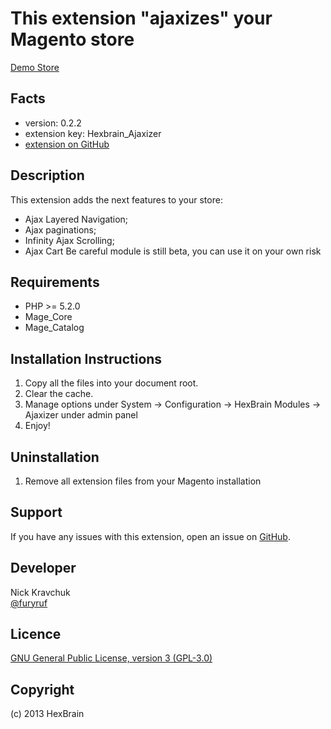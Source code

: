 This extension "ajaxizes" your Magento store
=====================
[Demo Store](http://hexbrain.my.phpcloud.com/store)

Facts
-----
- version: 0.2.2
- extension key: Hexbrain_Ajaxizer
- [extension on GitHub](https://github.com/HexBrain/Ajaxizer)

Description
-----------
This extension adds the next features to your store:
- Ajax Layered Navigation;
- Ajax paginations;
- Infinity Ajax Scrolling;
- Ajax Cart
Be careful module is still beta, you can use it on your own risk

Requirements
------------
- PHP >= 5.2.0
- Mage_Core
- Mage_Catalog

Installation Instructions
-------------------------
1. Copy all the files into your document root.
2. Clear the cache.
3. Manage options under System -> Configuration -> HexBrain Modules -> Ajaxizer under admin panel
4. Enjoy!

Uninstallation
--------------
1. Remove all extension files from your Magento installation

Support
-------
If you have any issues with this extension, open an issue on [GitHub](https://github.com/HexBrain/Ajaxizer/issues).

Developer
---------
Nick Kravchuk  
[@furyruf](https://twitter.com/furyruf)

Licence
-------
[GNU General Public License, version 3 (GPL-3.0)](http://opensource.org/licenses/gpl-3.0.html)

Copyright
---------
(c) 2013 HexBrain
